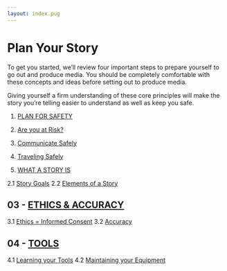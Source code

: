 ```yaml
---
layout: index.pug
---
```


# Plan Your Story

To get you started, we’ll review four important steps to prepare yourself to go out and produce
media. You should be completely comfortable with these concepts and ideas before setting out to produce media.

Giving yourself a firm understanding of these core principles will make the story you’re telling easier to understand as well as keep you safe.

01. [PLAN FOR SAFETY](../content/plan/1-0-planForSafety.md)

   1. [Are you at Risk?](../content/plan/1-1-areYouAtRisk.md)
   1. [Communicate Safely](../content/plan/1-2-communicateSafely.md)
   1. [Traveling Safely](../content/plan/1-3-travelingSafely.md)

02. [WHAT A STORY IS](../content/plan/2-0-whatAStoryIs.md)

2.1 [Story Goals](../content/plan/2-1-storyGoals.md)
2.2 [Elements of a Story](../content/plan/2-2-elementsOfAStory.md)

## 03 - [ETHICS & ACCURACY](../content/plan/3-0-ethicsAndAccurary.md)

3.1 [Ethics = Informed Consent](../content/plan/3-1-ethicsEqualsInformedConsent.md)
3.2 [Accuracy](../content/plan/3-2-accuracy.md)

## 04 - [TOOLS](../content/plan/4-0-tools.md)

4.1 [Learning your Tools](../content/plan/4-1-learningYourTools.md)
4.2 [Maintaining your Equipment](../content/plan/4-2-maintainingYourEquipment.md)
